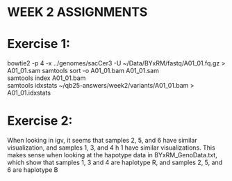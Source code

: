 # WEEK 2 ASSIGNMENTS #

# Exercise 1:
bowtie2 -p 4 -x ../genomes/sacCer3 -U ~/Data/BYxRM/fastq/A01_01.fq.gz > A01_01.sam
samtools sort -o A01_01.bam A01_01.sam  
samtools index A01_01.bam  
samtools idxstats ~/qb25-answers/week2/variants/A01_01.bam > A01_01.idxstats

# Exercise 2:
When looking in igv, it seems that samples 2, 5, and 6 have similar visualization, and samples 1, 3, and 4 h 1 have similar visualizations. This makes sense when looking at the hapotype data in BYxRM_GenoData.txt, which show that samples 1, 3 and 4 are haplotype R, and samples 2, 5, and 6 are haplotype B